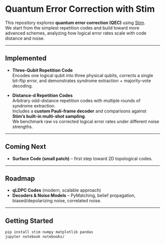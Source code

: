 # Quantum Error Correction with Stim

This repository explores **quantum error correction (QEC)** using [Stim](https://github.com/quantumlib/Stim).  
We start from the simplest repetition codes and build toward more advanced schemes, analyzing how logical error rates scale with code distance and noise.

---

## Implemented

- **Three-Qubit Repetition Code**  
  Encodes one logical qubit into three physical qubits, corrects a single bit-flip error, and demonstrates syndrome extraction + majority-vote decoding.

- **Distance-d Repetition Codes**  
  Arbitrary odd-distance repetition codes with multiple rounds of syndrome extraction.  
  Includes a **custom Pauli-frame decoder** and comparisons against **Stim’s built-in multi-shot sampling**.  
  We benchmark raw vs corrected logical error rates under different noise strengths.

---

## Coming Next

- **Surface Code (small patch)** – first step toward 2D topological codes.

---

## Roadmap

- **qLDPC Codes** (modern, scalable approach)  
- **Decoders & Noise Models** – PyMatching, belief propagation, biased/depolarizing noise, correlated noise.

---

## Getting Started

```bash
pip install stim numpy matplotlib pandas
jupyter notebook notebooks/
